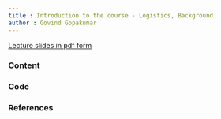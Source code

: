```yaml
---
title : Introduction to the course - Logistics, Background
author : Govind Gopakumar
---
```


[Lecture slides in pdf form](lec1.pdf)

### Content


### Code


### References
